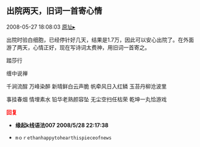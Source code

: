 ## 出院两天，旧词一首寄心情
2008-05-27 18:08:03
[原址▸](http://www.fxgan.com/chan_time/2008_01_06/1007.htm)


出院时验白细胞，已经停针好几天，结果是1.7万，因此可以安心出院了。在外面游了两天，心情正好，现在写诗词太费神，用旧词一首寄之。

踏莎行

缠中说禅

 千涧流酲 
 万峰染醉
 新晴鲜白云声脆
 帆牵风日入红鳞
 玉苔丹柳沧波里


 事挂春烟
 情埋素水
 铅华老熟颜容坠
 无尘空扫任枯荣
 乾坤一丸恰游戏




<font color='red'>**回复**</font>


- **缘起k线语法007 2008/5/28 22:17:38**
- ```
  mｏｒethanhappytohearthispieceofnews
  ```

